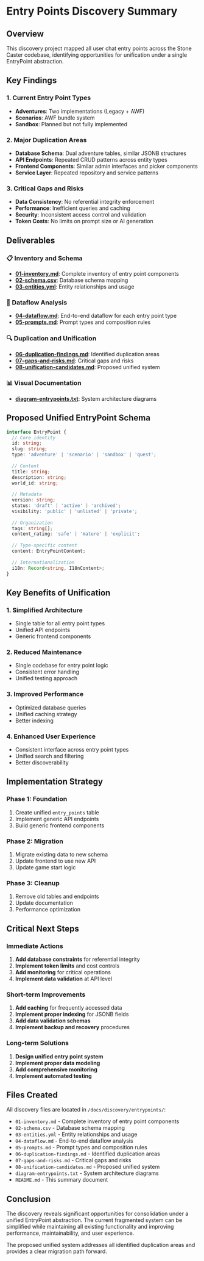 # Entry Points Discovery Summary

## Overview
This discovery project mapped all user chat entry points across the Stone Caster codebase, identifying opportunities for unification under a single EntryPoint abstraction.

## Key Findings

### 1. Current Entry Point Types
- **Adventures**: Two implementations (Legacy + AWF)
- **Scenarios**: AWF bundle system
- **Sandbox**: Planned but not fully implemented

### 2. Major Duplication Areas
- **Database Schema**: Dual adventure tables, similar JSONB structures
- **API Endpoints**: Repeated CRUD patterns across entity types
- **Frontend Components**: Similar admin interfaces and picker components
- **Service Layer**: Repeated repository and service patterns

### 3. Critical Gaps and Risks
- **Data Consistency**: No referential integrity enforcement
- **Performance**: Inefficient queries and caching
- **Security**: Inconsistent access control and validation
- **Token Costs**: No limits on prompt size or AI generation

## Deliverables

### 📋 Inventory and Schema
- **[01-inventory.md](./01-inventory.md)**: Complete inventory of entry point components
- **[02-schema.csv](./02-schema.csv)**: Database schema mapping
- **[03-entities.yml](./03-entities.yml)**: Entity relationships and usage

### 🔄 Dataflow Analysis
- **[04-dataflow.md](./04-dataflow.md)**: End-to-end dataflow for each entry point type
- **[05-prompts.md](./05-prompts.md)**: Prompt types and composition rules

### 🔍 Duplication and Unification
- **[06-duplication-findings.md](./06-duplication-findings.md)**: Identified duplication areas
- **[07-gaps-and-risks.md](./07-gaps-and-risks.md)**: Critical gaps and risks
- **[08-unification-candidates.md](./08-unification-candidates.md)**: Proposed unified system

### 📊 Visual Documentation
- **[diagram-entrypoints.txt](./diagram-entrypoints.txt)**: System architecture diagrams

## Proposed Unified EntryPoint Schema

```typescript
interface EntryPoint {
  // Core identity
  id: string;
  slug: string;
  type: 'adventure' | 'scenario' | 'sandbox' | 'quest';
  
  // Content
  title: string;
  description: string;
  world_id: string;
  
  // Metadata
  version: string;
  status: 'draft' | 'active' | 'archived';
  visibility: 'public' | 'unlisted' | 'private';
  
  // Organization
  tags: string[];
  content_rating: 'safe' | 'mature' | 'explicit';
  
  // Type-specific content
  content: EntryPointContent;
  
  // Internationalization
  i18n: Record<string, I18nContent>;
}
```

## Key Benefits of Unification

### 1. **Simplified Architecture**
- Single table for all entry point types
- Unified API endpoints
- Generic frontend components

### 2. **Reduced Maintenance**
- Single codebase for entry point logic
- Consistent error handling
- Unified testing approach

### 3. **Improved Performance**
- Optimized database queries
- Unified caching strategy
- Better indexing

### 4. **Enhanced User Experience**
- Consistent interface across entry point types
- Unified search and filtering
- Better discoverability

## Implementation Strategy

### Phase 1: Foundation
1. Create unified `entry_points` table
2. Implement generic API endpoints
3. Build generic frontend components

### Phase 2: Migration
1. Migrate existing data to new schema
2. Update frontend to use new API
3. Update game start logic

### Phase 3: Cleanup
1. Remove old tables and endpoints
2. Update documentation
3. Performance optimization

## Critical Next Steps

### Immediate Actions
1. **Add database constraints** for referential integrity
2. **Implement token limits** and cost controls
3. **Add monitoring** for critical operations
4. **Implement data validation** at API level

### Short-term Improvements
1. **Add caching** for frequently accessed data
2. **Implement proper indexing** for JSONB fields
3. **Add data validation schemas**
4. **Implement backup and recovery** procedures

### Long-term Solutions
1. **Design unified entry point system**
2. **Implement proper data modeling**
3. **Add comprehensive monitoring**
4. **Implement automated testing**

## Files Created

All discovery files are located in `/docs/discovery/entrypoints/`:

- `01-inventory.md` - Complete inventory of entry point components
- `02-schema.csv` - Database schema mapping
- `03-entities.yml` - Entity relationships and usage
- `04-dataflow.md` - End-to-end dataflow analysis
- `05-prompts.md` - Prompt types and composition rules
- `06-duplication-findings.md` - Identified duplication areas
- `07-gaps-and-risks.md` - Critical gaps and risks
- `08-unification-candidates.md` - Proposed unified system
- `diagram-entrypoints.txt` - System architecture diagrams
- `README.md` - This summary document

## Conclusion

The discovery reveals significant opportunities for consolidation under a unified EntryPoint abstraction. The current fragmented system can be simplified while maintaining all existing functionality and improving performance, maintainability, and user experience.

The proposed unified system addresses all identified duplication areas and provides a clear migration path forward.







